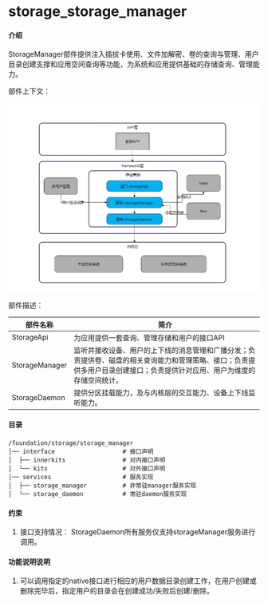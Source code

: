 # storage_storage_manager

#### 介绍
StorageManager部件提供注入插拔卡使用、文件加解密、卷的查询与管理、用户目录创建支撑和应用空间查询等功能，为系统和应用提供基础的存储查询、管理能力。

部件上下文：

![输入图片说明](figures/arch.jpg)

部件描述：

|  **部件名称**   | **简介**                                 |
|  -------------  | ---------------------------------------- |
| StorageApi      | 为应用提供一套查询、管理存储和用户的接口API |
| StorageManager  | 监听并接收设备、用户的上下线的消息管理和广播分发；负责提供卷、磁盘的相关查询能力和管理策略、接口；负责提供多用户目录创建接口；负责提供针对应用、用户为维度的存储空间统计。 |
| StorageDaemon   | 提供分区挂载能力，及与内核层的交互能力、设备上下线监听能力。|

#### 目录
```
/foundation/storage/storage_manager
│── interface                   # 接口声明
│  ├── innerkits                # 对内接口声明
│  └── kits                     # 对外接口声明
│── services                    # 服务实现
│  ├── storage_manager          # 非常驻manager服务实现
│  └── storage_daemon           # 常驻daemon服务实现
```

#### 约束

1.  接口支持情况：
StorageDaemon所有服务仅支持storageManager服务进行调用。

#### 功能说明说明
1. 可以调用指定的native接口进行相应的用户数据目录创建工作，在用户创建或删除完毕后，指定用户的目录会在创建成功/失败后创建/删除。